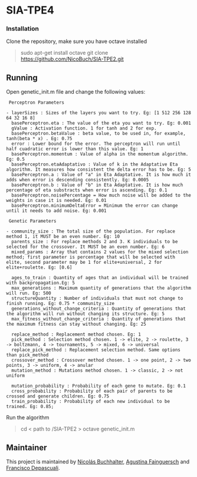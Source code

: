 # SIA-TPE4


### Installation ###

Clone the repository, make sure you have octave installed


   > sudo apt-get install octave
   > git clone https://github.com/NicoBuch/SIA-TPE2.git



## Running ##

  Open genetic_init.m file and change the following values:

     Perceptron Parameters

    - layerSizes : Sizes of the layers you want to try. Eg: [1 512 256 128 64 32 16 8]
      basePerceptron.eta : The value of the eta you want to try. Eg: 0.001
      gValue : Activation function. 1 for tanh and 2 for exp.
      basePerceptron.betaValue : beta value, to be used in, for example, tanh(beta * x) . Eg: 0.75
      error : Lower bound for the error. The perceptron will run until half cuadratic error is lower than this value. Eg: 1
      basePerceptron.momentum : Value of alpha in the momentum algorithm. Eg: 0.5
      basePerceptron.etaAdaptativo : Value of k in the Adaptative Eta algorithm. It measures how consistent the delta error has to be. Eg: 5
      basePerceptron.a : Value of "a" in Eta Adaptative. It is how much it adds when error is descending consistently. Eg: 0.0005
      basePerceptron.b : Value of "b" in Eta Adaptative. It is how much percentage of eta substracts when error is ascending. Eg: 0.1
      basePerceptron.noisePercentage = How much noise will be added to the weights in case it is needed. Eg: 0.01
      basePerceptron.minimumDeltaError = Minimum the error can change until it needs to add noise. Eg: 0.001

     Genetic Parameters

    - community_size : The total size of the population. For replace method 1, it MUST be an even number. Eg: 10
      parents_size : For replace methods 2 and 3. K individuals to be selected for the crossover. It MUST be an even number. Eg: 6
      mixed_params : Array that contains 2 values for the mixed selection method; first parameter is percentage that will be selected with elite, second parameter may be 1 for elite+universal, 2 for elite+roulette. Eg: [0.6]

      ages_to_train : Quantity of ages that an individual will be trained with backpropagation.Eg: 5
      max_generations : Maximum quantity of generations that the algorithm will run. Eg: 500
      structureQuantity : Number of individuals that must not change to finish running. Eg: 0.75 * community_size
      generations_without_change_criteria : Quantity of generations that the algorithm will run without changing its structure. Eg: 5
      max_fitness_without_change_criteria : Quantity of generations that the maximum fitness can stay without changing. Eg: 25

      replace_method : Replacement method chosen. Eg: 1
      pick_method : Selection method chosen. 1 -> elite, 2 -> roulette, 3 -> boltzmann, 4 -> tournaments, 5 -> mixed, 6 -> universal
      replace_pick_method : Replacement selection method. Same options than pick_method
      crossover_method : Crossover method chosen. 1 -> one point, 2 -> two points, 3 -> uniform, 4 -> anular
      mutation_method : Mutations method chosen. 1 -> classic, 2 -> not uniform

      mutation_probability : Probability of each gene to mutate. Eg: 0.1
      cross_probability : Probability of each pair of parents to be crossed and generate children. Eg: 0.75
      train_probability : Probability of each new individual to be trained. Eg: 0.85;

Run the algorithm


   > cd < path to /SIA-TPE2 >
   > octave genetic_init.m


## Maintainer ##

This project is maintained by [Nicolás Buchhalter](https://github.com/NicoBuch), [Agustina Fainguersch](https://github.com/agusfagus) and [Francisco Depascuali](https://github.com/frandepa).
